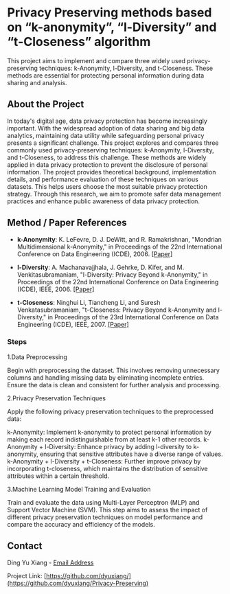 # Privacy Preserving methods based on “k-anonymity”, “l-Diversity” and “t-Closeness” algorithm

This project aims to implement and compare three widely used privacy-preserving techniques: k-Anonymity, l-Diversity, and t-Closeness. These methods are essential for protecting personal information during data sharing and analysis.

## About the Project
In today's digital age, data privacy protection has become increasingly important. With the widespread adoption of data sharing and big data analytics, maintaining data utility while safeguarding personal privacy presents a significant challenge. This project explores and compares three commonly used privacy-preserving techniques: k-Anonymity, l-Diversity, and t-Closeness, to address this challenge.
These methods are widely applied in data privacy protection to prevent the disclosure of personal information. The project provides theoretical background, implementation details, and performance evaluation of these techniques on various datasets. This helps users choose the most suitable privacy protection strategy. Through this research, we aim to promote safer data management practices and enhance public awareness of data privacy protection.

## Method / Paper References

- **k-Anonymity**: K. LeFevre, D. J. DeWitt, and R. Ramakrishnan, "Mondrian Multidimensional k-Anonymity," in Proceedings of the 22nd International Conference on Data Engineering (ICDE), 2006. [[Paper]](https://personal.utdallas.edu/~mxk055100/courses/privacy08f_files/MultiDim.pdf)

- **l-Diversity**: A. Machanavajjhala, J. Gehrke, D. Kifer, and M. Venkitasubramaniam, "l-Diversity: Privacy Beyond k-Anonymity," in Proceedings of the 22nd International Conference on Data Engineering (ICDE), IEEE, 2006. [[Paper]](https://personal.utdallas.edu/~muratk/courses/privacy08f_files/ldiversity.pdf)

- **t-Closeness**: Ninghui Li, Tiancheng Li, and Suresh Venkatasubramaniam, "t-Closeness: Privacy Beyond k-Anonymity and l-Diversity," in Proceedings of the 23rd International Conference on Data Engineering (ICDE), IEEE, 2007. [[Paper]](https://www.cs.purdue.edu/homes/ninghui/papers/t_closeness_icde07.pdf)


### Steps
1.Data Preprocessing

Begin with preprocessing the dataset. This involves removing unnecessary columns and handling missing data by eliminating incomplete entries. Ensure the data is clean and consistent for further analysis and processing.

2.Privacy Preservation Techniques

Apply the following privacy preservation techniques to the preprocessed data:

k-Anonymity: Implement k-anonymity to protect personal information by making each record indistinguishable from at least k-1 other records.
k-Anonymity + l-Diversity: Enhance privacy by adding l-diversity to k-anonymity, ensuring that sensitive attributes have a diverse range of values.
k-Anonymity + l-Diversity + t-Closeness: Further improve privacy by incorporating t-closeness, which maintains the distribution of sensitive attributes within a certain threshold.

3.Machine Learning Model Training and Evaluation

Train and evaluate the data using Multi-Layer Perceptron (MLP) and Support Vector Machine (SVM). This step aims to assess the impact of different privacy preservation techniques on model performance and compare the accuracy and efficiency of the models.



## Contact
Ding Yu Xiang - [Email Address](Gmail:dyx2000803a@gmail.com)

Project Link: [https://github.com/dyuxiang/](https://github.com/dyuxiang/Privacy-Preserving)
